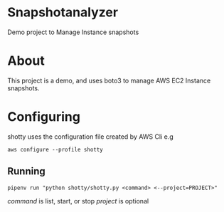 # Snapshotanalyzer
Demo project to Manage Instance snapshots

# About

This project is a demo, and uses boto3 to manage AWS EC2 Instance snapshots.

# Configuring

shotty uses the configuration file created by AWS Cli
e.g

`aws configure --profile shotty`

## Running

`pipenv run "python shotty/shotty.py <command> <--project=PROJECT>"`

*command* is list, start, or stop
*project* is optional
